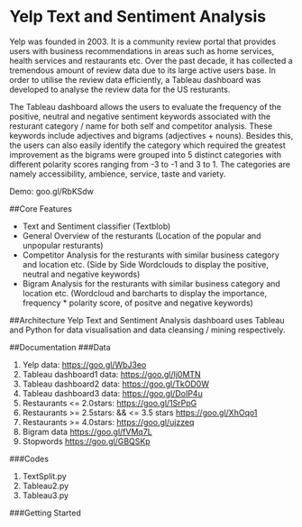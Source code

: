 # Yelp Text and Sentiment Analysis

Yelp was founded in 2003. It is a community review portal that provides users with business recommendations in areas such as home services, health services and restaurants etc. Over the past decade, it has collected a tremendous amount of review data due to its large active users base. In order to utilise the review data efficiently, a Tableau dashboard was developed to analyse the review data for the US resturants. 

The Tableau dashboard allows the users to evaluate the frequency of the positive, neutral and negative sentiment keywords associated with the resturant category / name for both self and competitor analysis. These keywords include adjectives and bigrams (adjectives + nouns). Besides this, the users can also easily identify the category which required the greatest improvement as the bigrams were grouped into 5 distinct categories with different polarity scores ranging from -3 to -1 and 3 to 1. The categories are namely accessibility, ambience, service, taste and variety. 

Demo: goo.gl/RbKSdw

##Core Features 
- Text and Sentiment classifier (Textblob)
- General Overview of the resturants (Location of the popular and unpopular resturants)
- Competitor Analysis for the resturants with similar business category and location etc. (Side by Side Wordclouds to display the positive, neutral and negative keywords)
- Bigram Analysis for the resturants with similar business category and location etc. (Wordcloud and barcharts to display the importance, frequency * polarity score, of positve and negative keywords) 

##Architecture
Yelp Text and Sentiment Analysis dashboard uses Tableau and Python for data visualisation and data cleansing / mining respectively.

##Documentation
###Data
1. Yelp data: https://goo.gl/WbJ3eo
2. Tableau dashboard1 data: https://goo.gl/Ij0MTN
3. Tableau dashboard2 data: https://goo.gl/TkOD0W
4. Tableau dashboard3 data: https://goo.gl/DoIP4u
5. Restaurants <= 2.0stars: https://goo.gl/1SrPpG
6. Restaurants >= 2.5stars: && <= 3.5 stars https://goo.gl/XhOqo1
7. Restaurants >= 4.0stars: https://goo.gl/ujzzeq
8. Bigram data https://goo.gl/fVMq7L
9. Stopwords https://goo.gl/GBQSKp

###Codes
1. TextSplit.py
2. Tableau2.py
3. Tableau3.py

###Getting Started


